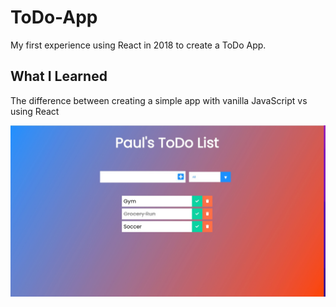 # ToDo-App
My first experience using React in 2018 to create a ToDo App. 

## What I Learned
The difference between creating a simple app with vanilla JavaScript vs using React


![alt text](https://github.com/Paul-Garewal/ToDo-App/blob/main/pauly_to_do.jpg?raw=true)
